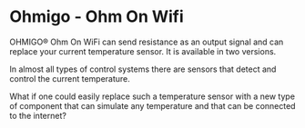 # Ohmigo - Ohm On Wifi

OHMIGO® Ohm On WiFi can send resistance as an output signal and can replace your current temperature sensor. It is available in two versions.

In almost all types of control systems there are sensors that detect and control the current temperature.

What if one could easily replace such a temperature sensor with a new type of component that can simulate any temperature and that can be connected to the internet?
